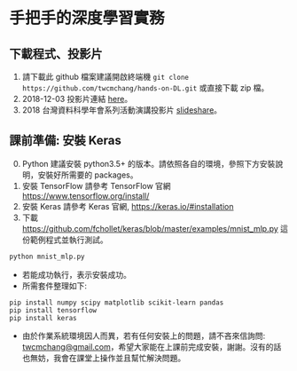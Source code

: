 # 手把手的深度學習實務

## 下載程式、投影片
1. 請下載此 github 檔案建議開啟終端機 ```git clone  https://github.com/twcmchang/hands-on-DL.git``` 或直接下載 zip 檔。
2. 2018-12-03 投影片連結 [here](https://github.com/twcmchang/hands-on-DL/blob/master/slides_181202.pdf)。
3. 2018 台灣資料科學年會系列活動演講投影片 [slideshare](http://www.slideshare.net/tw_dsconf/ss-70083878)。

## 課前準備: 安裝 Keras
0. Python 建議安裝 python3.5+ 的版本。請依照各自的環境，參照下方安裝說明，安裝好所需要的 packages。
1. 安裝 TensorFlow 請參考 TensorFlow 官網 https://www.tensorflow.org/install/
2. 安裝 Keras 請參考 Keras 官網, https://keras.io/#installation
3. 下載 https://github.com/fchollet/keras/blob/master/examples/mnist_mlp.py 這份範例程式並執行測試。
```python
python mnist_mlp.py
```
+ 若能成功執行，表示安裝成功。
+ 所需套件整理如下:
```
pip install numpy scipy matplotlib scikit-learn pandas
pip install tensorflow
pip install keras
```
+ 由於作業系統環境因人而異，若有任何安裝上的問題，請不吝來信詢問: twcmchang@gmail.com，希望大家能在上課前完成安裝，謝謝。沒有的話也無妨，我會在課堂上操作並且幫忙解決問題。
